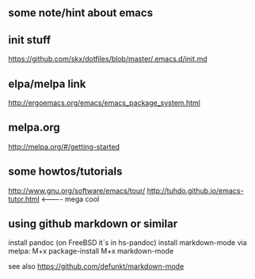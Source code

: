 some note/hint about emacs
--------------------------


init stuff
----------
https://github.com/skx/dotfiles/blob/master/.emacs.d/init.md


elpa/melpa link
---------------
http://ergoemacs.org/emacs/emacs_package_system.html


melpa.org
---------
http://melpa.org/#/getting-started


some howtos/tutorials
---------------------
http://www.gnu.org/software/emacs/tour/
http://tuhdo.github.io/emacs-tutor.html    <---- mega cool


using github markdown or similar
--------------------------------

install pandoc (on FreeBSD it`s in hs-pandoc)
install markdown-mode via melpa:
M+x package-install
M+x markdown-mode

see also https://github.com/defunkt/markdown-mode
